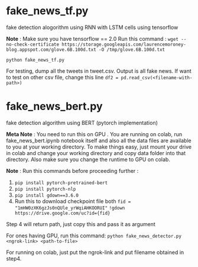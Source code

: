 # fake_news_tf.py

fake detection alogorithm using RNN with LSTM cells using tensorflow

**Note** : Make sure you have tensorflow == 2.0
Run this command :
`wget --no-check-certificate https://storage.googleapis.com/laurencemoroney-blog.appspot.com/glove.6B.100d.txt -O /tmp/glove.6B.100d.txt`

`python fake_news_tf.py`

For testing, dump all the tweets in tweet.csv.
Output is all fake news.
If want to test on other csv file, change this line `df2 = pd.read_csv(<filename-with-path>)`


# fake_news_bert.py

fake detection algorithm using BERT (pytorch implementation)

**Meta Note** : You need to run this on GPU . You are running on colab, run fake_news_bert.ipynb notebook itself and also all the data files are available to you at your working directory. To make things easy, just mount your drive in colab and change your working directory and copy data folder into that directory. Also make sure you change the runtime to GPU on colab.

**Note** : Run this commands before proceeding further :
1. `pip install pytorch-pretrained-bert`
2. `pip install pytorch-nlp`
3. `pip install gdown==3.6.0`
4. Run this to download checkpoint file both
`fid = "1mHW0zXK6gzJs0nQUle_yrWqiAHKOORUI"`
`!gdown https://drive.google.com/uc?id={fid}`

Step 4 will return path, just copy this and pass it as argument

For ones having GPU, run this command:
`python fake_news_detector.py <ngrok-link> <path-to-file>`

For running on colab, just put the ngrok-link and put filename obtained in step4.


